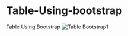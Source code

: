 # Table-Using-bootstrap
Table Using Bootstrap
![Table Bootstrap1](https://user-images.githubusercontent.com/90618272/138738705-614e3817-775c-41a8-b823-f1dbbf4354df.png)
